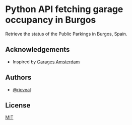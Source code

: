 # Python API fetching garage occupancy in Burgos

Retrieve the status of the Public Parkings in Burgos, Spain.

## Acknowledgements

- Inspired by
  [Garages Amsterdam](https://github.com/klaasnicolaas/garages_amsterdam)

## Authors

- [@ricveal](https://www.github.com/ricveal)

## License

[MIT](https://choosealicense.com/licenses/mit/)
